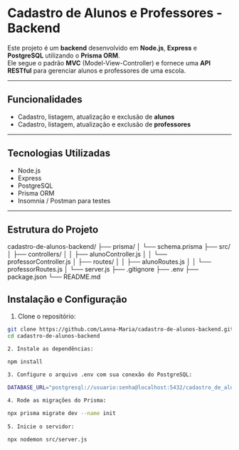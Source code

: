 # Cadastro de Alunos e Professores - Backend

Este projeto é um **backend** desenvolvido em **Node.js**, **Express** e **PostgreSQL** utilizando o **Prisma ORM**.  
Ele segue o padrão **MVC** (Model-View-Controller) e fornece uma **API RESTful** para gerenciar alunos e professores de uma escola.

---

## Funcionalidades

- Cadastro, listagem, atualização e exclusão de **alunos**  
- Cadastro, listagem, atualização e exclusão de **professores**  

---

## Tecnologias Utilizadas

- Node.js  
- Express  
- PostgreSQL  
- Prisma ORM  
- Insomnia / Postman para testes  

---

## Estrutura do Projeto

cadastro-de-alunos-backend/
├── prisma/
│ └── schema.prisma
├── src/
│ ├── controllers/
│ │ ├── alunoController.js
│ │ └── professorController.js
│ ├── routes/
│ │ ├── alunoRoutes.js
│ │ └── professorRoutes.js
│ └── server.js
├── .gitignore
├── .env
├──
package.json
└── README.md

## Instalação e Configuração

1. Clone o repositório:

```bash
git clone https://github.com/Lanna-Maria/cadastro-de-alunos-backend.git
cd cadastro-de-alunos-backend

2. Instale as dependências:

npm install

3. Configure o arquivo .env com sua conexão do PostgreSQL:

DATABASE_URL="postgresql://usuario:senha@localhost:5432/cadastro_de_alunos"
   
4. Rode as migrações do Prisma:

npx prisma migrate dev --name init
  
5. Inicie o servidor:

npx nodemon src/server.js






